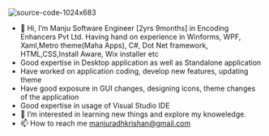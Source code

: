 ![source-code-1024x683](https://user-images.githubusercontent.com/54216525/119875620-97c6c680-bf44-11eb-8304-97de09cbb9f7.jpg) 
 
- 👋 Hi, I’m Manju Software Engineer [2yrs 9months] in Encoding Enhancers Pvt Ltd. Having hand on experience in Winforms, WPF, Xaml,Metro theme(Maha Apps), C#, Dot Net framework, HTML,CSS,Install Aware, Wix installer etc
- Good expertise in Desktop application as well as Standalone application
- Have worked on application coding, develop new features, updating theme 
- Have good exposure in GUI changes, designing icons, theme changes of the application
- Good expertise in usage of Visual Studio IDE
- 👀 I’m interested in learning new things and explore my knoweledge.
- 📫 How to reach me manjuradhkrishan@gmail.com

<!---
manju-21/manju-21 is a ✨ special ✨ repository because its `README.md` (this file) appears on your GitHub profile.
You can click the Preview link to take a look at your changes.
--->
